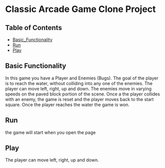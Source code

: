 # Classic Arcade Game Clone Project

## Table of Contents
- [Basic_Functionality](#Basic_Functionality)
- [Run](#Run)
- [Play](#Play)

## Basic Functionality
In this game you have a Player and Enemies (Bugs). The goal of the player is to reach the water, without colliding into any one of the enemies. The player can move left, right, up and down. The enemies move in varying speeds on the paved block portion of the scene. Once a the player collides with an enemy, the game is reset and the player moves back to the start square. Once the player reaches the water the game is won.

## Run 
the game will start when you open the page 

## Play
The player can move left, right, up and down.
